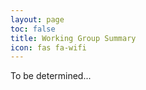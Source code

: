 ```yaml
---
layout: page
toc: false
title: Working Group Summary
icon: fas fa-wifi
---
```


To be determined...

